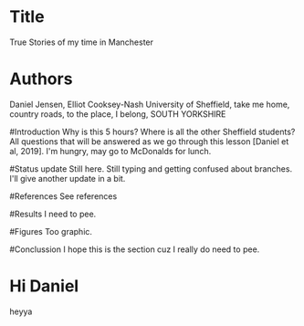 # Title
True Stories of my time in Manchester


# Authors 
Daniel Jensen, Elliot Cooksey-Nash University of Sheffield, take me home, country roads, to the place, I belong, SOUTH YORKSHIRE

#Introduction
Why is this 5 hours? Where is all the other Sheffield students? All questions that will be answered as we go through this lesson [Daniel et al, 2019].
I'm hungry, may go to McDonalds for lunch.  

#Status update
Still here. Still typing and getting confused about branches. I'll give another update in a bit.

#References 
See references

#Results
I need to pee. 

#Figures
Too graphic. 

#Conclussion
I hope this is the section cuz I really do need to pee.

# Hi Daniel

heyya